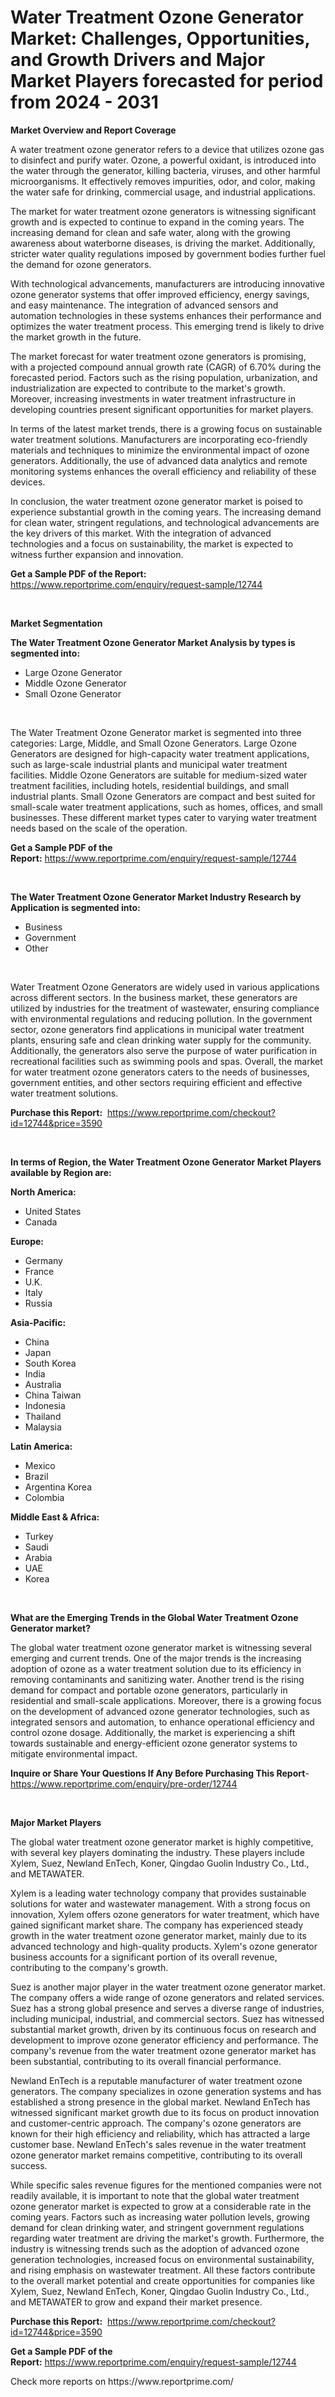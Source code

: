 <p><h1>Water Treatment Ozone Generator Market: Challenges, Opportunities, and Growth Drivers and Major Market Players forecasted for period from 2024 - 2031</h1></p><p><strong>Market Overview and Report Coverage</strong></p>
<p><p>A water treatment ozone generator refers to a device that utilizes ozone gas to disinfect and purify water. Ozone, a powerful oxidant, is introduced into the water through the generator, killing bacteria, viruses, and other harmful microorganisms. It effectively removes impurities, odor, and color, making the water safe for drinking, commercial usage, and industrial applications.</p><p>The market for water treatment ozone generators is witnessing significant growth and is expected to continue to expand in the coming years. The increasing demand for clean and safe water, along with the growing awareness about waterborne diseases, is driving the market. Additionally, stricter water quality regulations imposed by government bodies further fuel the demand for ozone generators.</p><p>With technological advancements, manufacturers are introducing innovative ozone generator systems that offer improved efficiency, energy savings, and easy maintenance. The integration of advanced sensors and automation technologies in these systems enhances their performance and optimizes the water treatment process. This emerging trend is likely to drive the market growth in the future.</p><p>The market forecast for water treatment ozone generators is promising, with a projected compound annual growth rate (CAGR) of 6.70% during the forecasted period. Factors such as the rising population, urbanization, and industrialization are expected to contribute to the market's growth. Moreover, increasing investments in water treatment infrastructure in developing countries present significant opportunities for market players.</p><p>In terms of the latest market trends, there is a growing focus on sustainable water treatment solutions. Manufacturers are incorporating eco-friendly materials and techniques to minimize the environmental impact of ozone generators. Additionally, the use of advanced data analytics and remote monitoring systems enhances the overall efficiency and reliability of these devices.</p><p>In conclusion, the water treatment ozone generator market is poised to experience substantial growth in the coming years. The increasing demand for clean water, stringent regulations, and technological advancements are the key drivers of this market. With the integration of advanced technologies and a focus on sustainability, the market is expected to witness further expansion and innovation.</p></p>
<p><strong>Get a Sample PDF of the Report:</strong> <a href="https://www.reportprime.com/enquiry/request-sample/12744">https://www.reportprime.com/enquiry/request-sample/12744</a></p>
<p>&nbsp;</p>
<p><strong>Market Segmentation</strong></p>
<p><strong>The Water Treatment Ozone Generator Market Analysis by types is segmented into:</strong></p>
<p><ul><li>Large Ozone Generator</li><li>Middle Ozone Generator</li><li>Small Ozone Generator</li></ul></p>
<p>&nbsp;</p>
<p><p>The Water Treatment Ozone Generator market is segmented into three categories: Large, Middle, and Small Ozone Generators. Large Ozone Generators are designed for high-capacity water treatment applications, such as large-scale industrial plants and municipal water treatment facilities. Middle Ozone Generators are suitable for medium-sized water treatment facilities, including hotels, residential buildings, and small industrial plants. Small Ozone Generators are compact and best suited for small-scale water treatment applications, such as homes, offices, and small businesses. These different market types cater to varying water treatment needs based on the scale of the operation.</p></p>
<p><strong>Get a Sample PDF of the Report:</strong>&nbsp;<a href="https://www.reportprime.com/enquiry/request-sample/12744">https://www.reportprime.com/enquiry/request-sample/12744</a></p>
<p>&nbsp;</p>
<p><strong>The Water Treatment Ozone Generator Market Industry Research by Application is segmented into:</strong></p>
<p><ul><li>Business</li><li>Government</li><li>Other</li></ul></p>
<p>&nbsp;</p>
<p><p>Water Treatment Ozone Generators are widely used in various applications across different sectors. In the business market, these generators are utilized by industries for the treatment of wastewater, ensuring compliance with environmental regulations and reducing pollution. In the government sector, ozone generators find applications in municipal water treatment plants, ensuring safe and clean drinking water supply for the community. Additionally, the generators also serve the purpose of water purification in recreational facilities such as swimming pools and spas. Overall, the market for water treatment ozone generators caters to the needs of businesses, government entities, and other sectors requiring efficient and effective water treatment solutions.</p></p>
<p><strong>Purchase this Report:</strong>&nbsp; <a href="https://www.reportprime.com/checkout?id=12744&price=3590">https://www.reportprime.com/checkout?id=12744&price=3590</a></p>
<p>&nbsp;</p>
<p><strong>In terms of Region, the Water Treatment Ozone Generator Market Players available by Region are:</strong></p>
<p>
    <p> <strong> North America: </strong>
        <ul>
            <li>United States</li>
            <li>Canada</li>
        </ul>
        </p> 
    <p> <strong> Europe: </strong>
        <ul>
            <li>Germany</li>
            <li>France</li>
            <li>U.K.</li>
            <li>Italy</li>
            <li>Russia</li>
        </ul>
        </p> 
    <p> <strong> Asia-Pacific: </strong>
        <ul>
            <li>China</li>
            <li>Japan</li>
            <li>South Korea</li>
            <li>India</li>
            <li>Australia</li>
            <li>China Taiwan</li>
            <li>Indonesia</li>
            <li>Thailand</li>
            <li>Malaysia</li>
        </ul>
        </p> 
    <p> <strong> Latin America: </strong>
        <ul>
            <li>Mexico</li>
            <li>Brazil</li>
            <li>Argentina Korea</li>
            <li>Colombia</li>
        </ul>
        </p> 
    <p> <strong> Middle East & Africa: </strong>
        <ul>
            <li>Turkey</li>
            <li>Saudi</li>
            <li>Arabia</li>
            <li>UAE</li>
            <li>Korea</li>
        </ul>
    </p>
    </p>
<p>&nbsp;</p>
<p><strong>What are the Emerging Trends in the Global Water Treatment Ozone Generator market?</strong></p>
<p><p>The global water treatment ozone generator market is witnessing several emerging and current trends. One of the major trends is the increasing adoption of ozone as a water treatment solution due to its efficiency in removing contaminants and sanitizing water. Another trend is the rising demand for compact and portable ozone generators, particularly in residential and small-scale applications. Moreover, there is a growing focus on the development of advanced ozone generator technologies, such as integrated sensors and automation, to enhance operational efficiency and control ozone dosage. Additionally, the market is experiencing a shift towards sustainable and energy-efficient ozone generator systems to mitigate environmental impact.</p></p>
<p><strong>Inquire or Share Your Questions If Any Before Purchasing This Report</strong>- <a href="https://www.reportprime.com/enquiry/pre-order/12744">https://www.reportprime.com/enquiry/pre-order/12744</a></p>
<p>&nbsp;</p>
<p><strong>Major Market Players</strong></p>
<p><p>The global water treatment ozone generator market is highly competitive, with several key players dominating the industry. These players include Xylem, Suez, Newland EnTech, Koner, Qingdao Guolin Industry Co., Ltd., and METAWATER. </p><p>Xylem is a leading water technology company that provides sustainable solutions for water and wastewater management. With a strong focus on innovation, Xylem offers ozone generators for water treatment, which have gained significant market share. The company has experienced steady growth in the water treatment ozone generator market, mainly due to its advanced technology and high-quality products. Xylem's ozone generator business accounts for a significant portion of its overall revenue, contributing to the company's growth.</p><p>Suez is another major player in the water treatment ozone generator market. The company offers a wide range of ozone generators and related services. Suez has a strong global presence and serves a diverse range of industries, including municipal, industrial, and commercial sectors. Suez has witnessed substantial market growth, driven by its continuous focus on research and development to improve ozone generator efficiency and performance. The company's revenue from the water treatment ozone generator market has been substantial, contributing to its overall financial performance.</p><p>Newland EnTech is a reputable manufacturer of water treatment ozone generators. The company specializes in ozone generation systems and has established a strong presence in the global market. Newland EnTech has witnessed significant market growth due to its focus on product innovation and customer-centric approach. The company's ozone generators are known for their high efficiency and reliability, which has attracted a large customer base. Newland EnTech's sales revenue in the water treatment ozone generator market remains competitive, contributing to its overall success.</p><p>While specific sales revenue figures for the mentioned companies were not readily available, it is important to note that the global water treatment ozone generator market is expected to grow at a considerable rate in the coming years. Factors such as increasing water pollution levels, growing demand for clean drinking water, and stringent government regulations regarding water treatment are driving the market's growth. Furthermore, the industry is witnessing trends such as the adoption of advanced ozone generation technologies, increased focus on environmental sustainability, and rising emphasis on wastewater treatment. All these factors contribute to the overall market potential and create opportunities for companies like Xylem, Suez, Newland EnTech, Koner, Qingdao Guolin Industry Co., Ltd., and METAWATER to grow and expand their market presence.</p></p>
<p><strong>Purchase this Report:</strong>&nbsp;&nbsp;<a href="https://www.reportprime.com/checkout?id=12744&price=3590">https://www.reportprime.com/checkout?id=12744&price=3590</a></p>
<p></p>
<p><strong>Get a Sample PDF of the Report:</strong>&nbsp;<a href="https://www.reportprime.com/enquiry/request-sample/12744">https://www.reportprime.com/enquiry/request-sample/12744</a></p>
<p>Check more reports on https://www.reportprime.com/</p>